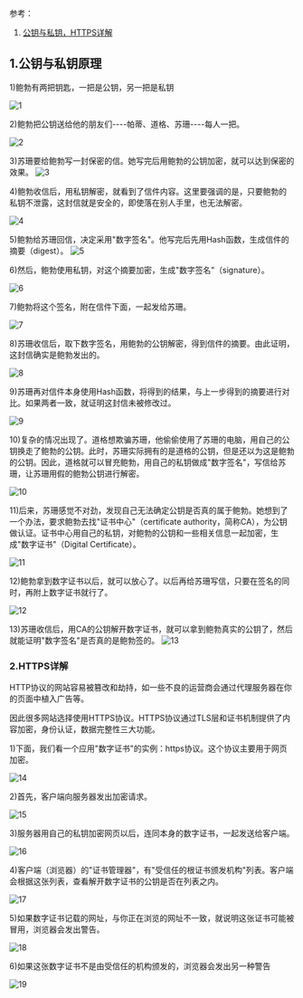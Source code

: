 参考：
1. [公钥与私钥，HTTPS详解](https://blog.csdn.net/baidu_36327010/article/details/78659665)

## 1.公钥与私钥原理
1)鲍勃有两把钥匙，一把是公钥，另一把是私钥

![1](https://raw.githubusercontent.com/univer2012/personal-document/master/Pictures/2019/%E5%85%AC%E9%92%A5%E4%B8%8E%E7%A7%81%E9%92%A5%EF%BC%8CHTTPS%E8%AF%A6%E8%A7%A3/%E5%85%AC%E9%92%A5%E4%B8%8E%E7%A7%81%E9%92%A5%EF%BC%8CHTTPS%E8%AF%A6%E8%A7%A3_1.png)

2)鲍勃把公钥送给他的朋友们----帕蒂、道格、苏珊----每人一把。

![2](https://raw.githubusercontent.com/univer2012/personal-document/master/Pictures/2019/%E5%85%AC%E9%92%A5%E4%B8%8E%E7%A7%81%E9%92%A5%EF%BC%8CHTTPS%E8%AF%A6%E8%A7%A3/%E5%85%AC%E9%92%A5%E4%B8%8E%E7%A7%81%E9%92%A5%EF%BC%8CHTTPS%E8%AF%A6%E8%A7%A3_2.png)

3)苏珊要给鲍勃写一封保密的信。她写完后用鲍勃的公钥加密，就可以达到保密的效果。
![3](https://raw.githubusercontent.com/univer2012/personal-document/master/Pictures/2019/%E5%85%AC%E9%92%A5%E4%B8%8E%E7%A7%81%E9%92%A5%EF%BC%8CHTTPS%E8%AF%A6%E8%A7%A3/%E5%85%AC%E9%92%A5%E4%B8%8E%E7%A7%81%E9%92%A5%EF%BC%8CHTTPS%E8%AF%A6%E8%A7%A3_3.png)

4)鲍勃收信后，用私钥解密，就看到了信件内容。这里要强调的是，只要鲍勃的私钥不泄露，这封信就是安全的，即使落在别人手里，也无法解密。

![4](https://raw.githubusercontent.com/univer2012/personal-document/master/Pictures/2019/%E5%85%AC%E9%92%A5%E4%B8%8E%E7%A7%81%E9%92%A5%EF%BC%8CHTTPS%E8%AF%A6%E8%A7%A3/%E5%85%AC%E9%92%A5%E4%B8%8E%E7%A7%81%E9%92%A5%EF%BC%8CHTTPS%E8%AF%A6%E8%A7%A3_4.png)

5)鲍勃给苏珊回信，决定采用"数字签名"。他写完后先用Hash函数，生成信件的摘要（digest）。
![5](https://raw.githubusercontent.com/univer2012/personal-document/master/Pictures/2019/%E5%85%AC%E9%92%A5%E4%B8%8E%E7%A7%81%E9%92%A5%EF%BC%8CHTTPS%E8%AF%A6%E8%A7%A3/%E5%85%AC%E9%92%A5%E4%B8%8E%E7%A7%81%E9%92%A5%EF%BC%8CHTTPS%E8%AF%A6%E8%A7%A3_5.png)

6)然后，鲍勃使用私钥，对这个摘要加密，生成"数字签名"（signature）。

![6](https://raw.githubusercontent.com/univer2012/personal-document/master/Pictures/2019/%E5%85%AC%E9%92%A5%E4%B8%8E%E7%A7%81%E9%92%A5%EF%BC%8CHTTPS%E8%AF%A6%E8%A7%A3/%E5%85%AC%E9%92%A5%E4%B8%8E%E7%A7%81%E9%92%A5%EF%BC%8CHTTPS%E8%AF%A6%E8%A7%A3_6.png)

7)鲍勃将这个签名，附在信件下面，一起发给苏珊。

![7](https://raw.githubusercontent.com/univer2012/personal-document/master/Pictures/2019/%E5%85%AC%E9%92%A5%E4%B8%8E%E7%A7%81%E9%92%A5%EF%BC%8CHTTPS%E8%AF%A6%E8%A7%A3/%E5%85%AC%E9%92%A5%E4%B8%8E%E7%A7%81%E9%92%A5%EF%BC%8CHTTPS%E8%AF%A6%E8%A7%A3_7.png)

8)苏珊收信后，取下数字签名，用鲍勃的公钥解密，得到信件的摘要。由此证明，这封信确实是鲍勃发出的。

![8](https://raw.githubusercontent.com/univer2012/personal-document/master/Pictures/2019/%E5%85%AC%E9%92%A5%E4%B8%8E%E7%A7%81%E9%92%A5%EF%BC%8CHTTPS%E8%AF%A6%E8%A7%A3/%E5%85%AC%E9%92%A5%E4%B8%8E%E7%A7%81%E9%92%A5%EF%BC%8CHTTPS%E8%AF%A6%E8%A7%A3_8.png)

9)苏珊再对信件本身使用Hash函数，将得到的结果，与上一步得到的摘要进行对比。如果两者一致，就证明这封信未被修改过。

![9](https://raw.githubusercontent.com/univer2012/personal-document/master/Pictures/2019/%E5%85%AC%E9%92%A5%E4%B8%8E%E7%A7%81%E9%92%A5%EF%BC%8CHTTPS%E8%AF%A6%E8%A7%A3/%E5%85%AC%E9%92%A5%E4%B8%8E%E7%A7%81%E9%92%A5%EF%BC%8CHTTPS%E8%AF%A6%E8%A7%A3_9.png)

10)复杂的情况出现了。道格想欺骗苏珊，他偷偷使用了苏珊的电脑，用自己的公钥换走了鲍勃的公钥。此时，苏珊实际拥有的是道格的公钥，但是还以为这是鲍勃的公钥。因此，道格就可以冒充鲍勃，用自己的私钥做成"数字签名"，写信给苏珊，让苏珊用假的鲍勃公钥进行解密。

![10](https://raw.githubusercontent.com/univer2012/personal-document/master/Pictures/2019/%E5%85%AC%E9%92%A5%E4%B8%8E%E7%A7%81%E9%92%A5%EF%BC%8CHTTPS%E8%AF%A6%E8%A7%A3/%E5%85%AC%E9%92%A5%E4%B8%8E%E7%A7%81%E9%92%A5%EF%BC%8CHTTPS%E8%AF%A6%E8%A7%A3_10.png)

11)后来，苏珊感觉不对劲，发现自己无法确定公钥是否真的属于鲍勃。她想到了一个办法，要求鲍勃去找"证书中心"（certificate authority，简称CA），为公钥做认证。证书中心用自己的私钥，对鲍勃的公钥和一些相关信息一起加密，生成"数字证书"（Digital Certificate）。

![11](https://raw.githubusercontent.com/univer2012/personal-document/master/Pictures/2019/%E5%85%AC%E9%92%A5%E4%B8%8E%E7%A7%81%E9%92%A5%EF%BC%8CHTTPS%E8%AF%A6%E8%A7%A3/%E5%85%AC%E9%92%A5%E4%B8%8E%E7%A7%81%E9%92%A5%EF%BC%8CHTTPS%E8%AF%A6%E8%A7%A3_11.png)

12)鲍勃拿到数字证书以后，就可以放心了。以后再给苏珊写信，只要在签名的同时，再附上数字证书就行了。

![12](https://raw.githubusercontent.com/univer2012/personal-document/master/Pictures/2019/%E5%85%AC%E9%92%A5%E4%B8%8E%E7%A7%81%E9%92%A5%EF%BC%8CHTTPS%E8%AF%A6%E8%A7%A3/%E5%85%AC%E9%92%A5%E4%B8%8E%E7%A7%81%E9%92%A5%EF%BC%8CHTTPS%E8%AF%A6%E8%A7%A3_12.png)


13)苏珊收信后，用CA的公钥解开数字证书，就可以拿到鲍勃真实的公钥了，然后就能证明"数字签名"是否真的是鲍勃签的。
![13](https://raw.githubusercontent.com/univer2012/personal-document/master/Pictures/2019/%E5%85%AC%E9%92%A5%E4%B8%8E%E7%A7%81%E9%92%A5%EF%BC%8CHTTPS%E8%AF%A6%E8%A7%A3/%E5%85%AC%E9%92%A5%E4%B8%8E%E7%A7%81%E9%92%A5%EF%BC%8CHTTPS%E8%AF%A6%E8%A7%A3_13.png)

### 2.HTTPS详解
HTTP协议的网站容易被篡改和劫持，如一些不良的运营商会通过代理服务器在你的页面中植入广告等。

因此很多网站选择使用HTTPS协议。HTTPS协议通过TLS层和证书机制提供了内容加密，身份认证，数据完整性三大功能。

1)下面，我们看一个应用"数字证书"的实例：https协议。这个协议主要用于网页加密。

![14](https://raw.githubusercontent.com/univer2012/personal-document/master/Pictures/2019/%E5%85%AC%E9%92%A5%E4%B8%8E%E7%A7%81%E9%92%A5%EF%BC%8CHTTPS%E8%AF%A6%E8%A7%A3/%E5%85%AC%E9%92%A5%E4%B8%8E%E7%A7%81%E9%92%A5%EF%BC%8CHTTPS%E8%AF%A6%E8%A7%A3_14.png)

2)首先，客户端向服务器发出加密请求。

![15](https://raw.githubusercontent.com/univer2012/personal-document/master/Pictures/2019/%E5%85%AC%E9%92%A5%E4%B8%8E%E7%A7%81%E9%92%A5%EF%BC%8CHTTPS%E8%AF%A6%E8%A7%A3/%E5%85%AC%E9%92%A5%E4%B8%8E%E7%A7%81%E9%92%A5%EF%BC%8CHTTPS%E8%AF%A6%E8%A7%A3_15.png)

3)服务器用自己的私钥加密网页以后，连同本身的数字证书，一起发送给客户端。

![16](https://raw.githubusercontent.com/univer2012/personal-document/master/Pictures/2019/%E5%85%AC%E9%92%A5%E4%B8%8E%E7%A7%81%E9%92%A5%EF%BC%8CHTTPS%E8%AF%A6%E8%A7%A3/%E5%85%AC%E9%92%A5%E4%B8%8E%E7%A7%81%E9%92%A5%EF%BC%8CHTTPS%E8%AF%A6%E8%A7%A3_16.png)

4)客户端（浏览器）的"证书管理器"，有"受信任的根证书颁发机构"列表。客户端会根据这张列表，查看解开数字证书的公钥是否在列表之内。

![17](https://raw.githubusercontent.com/univer2012/personal-document/master/Pictures/2019/%E5%85%AC%E9%92%A5%E4%B8%8E%E7%A7%81%E9%92%A5%EF%BC%8CHTTPS%E8%AF%A6%E8%A7%A3/%E5%85%AC%E9%92%A5%E4%B8%8E%E7%A7%81%E9%92%A5%EF%BC%8CHTTPS%E8%AF%A6%E8%A7%A3_17.png)

5)如果数字证书记载的网址，与你正在浏览的网址不一致，就说明这张证书可能被冒用，浏览器会发出警告。

![18](https://raw.githubusercontent.com/univer2012/personal-document/master/Pictures/2019/%E5%85%AC%E9%92%A5%E4%B8%8E%E7%A7%81%E9%92%A5%EF%BC%8CHTTPS%E8%AF%A6%E8%A7%A3/%E5%85%AC%E9%92%A5%E4%B8%8E%E7%A7%81%E9%92%A5%EF%BC%8CHTTPS%E8%AF%A6%E8%A7%A3_18.png)

6)如果这张数字证书不是由受信任的机构颁发的，浏览器会发出另一种警告

![19](https://raw.githubusercontent.com/univer2012/personal-document/master/Pictures/2019/%E5%85%AC%E9%92%A5%E4%B8%8E%E7%A7%81%E9%92%A5%EF%BC%8CHTTPS%E8%AF%A6%E8%A7%A3/%E5%85%AC%E9%92%A5%E4%B8%8E%E7%A7%81%E9%92%A5%EF%BC%8CHTTPS%E8%AF%A6%E8%A7%A3_19.png)